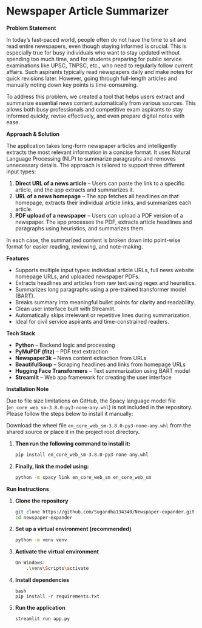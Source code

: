 # Newspaper Article Summarizer

**Problem Statement**

In today’s fast-paced world, people often do not have the time to sit and read entire newspapers, even though staying informed is crucial. This is especially true for busy individuals who want to stay updated without spending too much time, and for students preparing for public service examinations like UPSC, TNPSC, etc., who need to regularly follow current affairs. Such aspirants typically read newspapers daily and make notes for quick revisions later. However, going through full-length articles and manually noting down key points is time-consuming.

To address this problem, we created a tool that helps users extract and summarize essential news content automatically from various sources. This allows both busy professionals and competitive exam aspirants to stay informed quickly, revise effectively, and even prepare digital notes with ease.

**Approach & Solution**

The application takes long-form newspaper articles and intelligently extracts the most relevant information in a concise format. It uses Natural Language Processing (NLP) to summarize paragraphs and removes unnecessary details. The approach is tailored to support three different input types:

1. **Direct URL of a news article** – Users can paste the link to a specific article, and the app extracts and summarizes it.
2. **URL of a news homepage** – The app fetches all headlines on that homepage, extracts their individual article links, and summarizes each article.
3. **PDF upload of a newspaper** – Users can upload a PDF version of a newspaper. The app processes the PDF, extracts article headlines and paragraphs using heuristics, and summarizes them.

In each case, the summarized content is broken down into point-wise format for easier reading, reviewing, and note-making.

**Features**

- Supports multiple input types: individual article URLs, full news website homepage URLs, and uploaded newspaper PDFs.
- Extracts headlines and articles from raw text using regex and heuristics.
- Summarizes long paragraphs using a pre-trained transformer model (BART).
- Breaks summary into meaningful bullet points for clarity and readability.
- Clean user interface built with Streamlit.
- Automatically skips irrelevant or repetitive lines during summarization.
- Ideal for civil service aspirants and time-constrained readers.

**Tech Stack**

- **Python** – Backend logic and processing
- **PyMuPDF (fitz)** – PDF text extraction
- **Newspaper3k** – News content extraction from URLs
- **BeautifulSoup** – Scraping headlines and links from homepage URLs
- **Hugging Face Transformers** – Text summarization using BART model
- **Streamlit** – Web app framework for creating the user interface

**Installation Note**

Due to file size limitations on GitHub, the Spacy language model file (`en_core_web_sm-3.8.0-py3-none-any.whl`) is not included in the repository.  
Please follow the steps below to install it manually:

Download the wheel file `en_core_web_sm-3.8.0-py3-none-any.whl` from the shared source or place it in the project root directory.  
1. **Then run the following command to install it:**
    ```bash
   pip install en_core_web_sm-3.8.0-py3-none-any.whl
2. **Finally, link the model using:**
    ```bash
    python -m spacy link en_core_web_sm en_core_web_sm

**Run Instructions**

1. **Clone the repository**
    ```bash
   git clone https://github.com/Sugandha134340/Newspaper-expander.git
   cd newspaper-expander
2. **Set up a virtual environment (recommended)**
    ```bash
    python -m venv venv

3. **Activate the virtual environment**

    ```bash
    On Windows:
        .\venv\Scripts\activate

4. **Install dependencies**
    ```
    bash
    pip install -r requirements.txt

5. **Run the application**

    ```bash
    streamlit run app.py